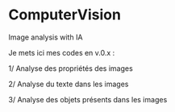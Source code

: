 # ComputerVision
Image analysis with IA

Je mets ici mes codes en v.0.x :

1/ Analyse des propriétés des images

2/ Analyse du texte dans les images

3/ Analyse des objets présents dans les images


